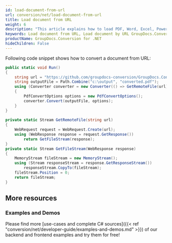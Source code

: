 ```yaml
---
id: load-document-from-url
url: conversion/net/load-document-from-url
title: Load document from URL
weight: 6
description: "This article explains how to load PDF, Word, Excel, PowerPoint documents from URL when using GroupDocs.Conversion for .NET."
keywords: Load document from URL, Load document by URL GroupDocs.Conversion
productName: GroupDocs.Conversion for .NET
hideChildren: False
---
```

Following code snippet shows how to convert a document from URL:

```csharp
public static void Run()
{
    string url = "https://github.com/groupdocs-conversion/GroupDocs.Conversion-for-.NET/blob/master/Examples/Resources/SampleFiles/sample.docx?raw=true";
    string outputFile = Path.Combine("c:\output", "converted.pdf");
    using (Converter converter = new Converter(() => GetRemoteFile(url)))
    {
        PdfConvertOptions options = new PdfConvertOptions();
        converter.Convert(outputFile, options);
    }
}
        
private static Stream GetRemoteFile(string url)
{
    WebRequest request = WebRequest.Create(url);
    using (WebResponse response = request.GetResponse())
        return GetFileStream(response);
}
private static Stream GetFileStream(WebResponse response)
{
    MemoryStream fileStream = new MemoryStream();
    using (Stream responseStream = response.GetResponseStream())
        responseStream.CopyTo(fileStream);
    fileStream.Position = 0;
    return fileStream;
}
```

## More resources

### Examples and Demos

Please find more [use-cases and complete C# sources]({{< ref "conversion/net/developer-guide/examples-and-demos.md" >}}) of our backend and frontend examples and try them for free!